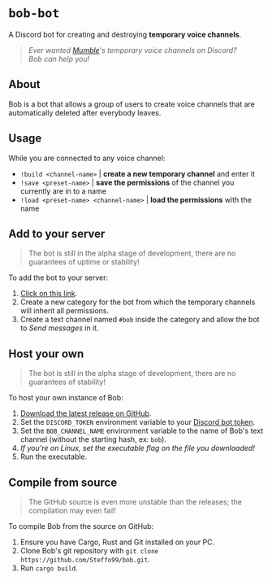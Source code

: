 # `bob-bot`

A Discord bot for creating and destroying **temporary voice channels**.

> _Ever wanted [Mumble](https://www.mumble.info/)'s temporary voice channels on Discord?_  
> _Bob can help you!_

## About

Bob is a bot that allows a group of users to create voice channels that are automatically deleted after everybody leaves.

## Usage

While you are connected to any voice channel:

- `!build <channel-name>` | **create a new temporary channel** and enter it
- `!save <preset-name>` | **save the permissions** of the channel you currently are in to a name
- `!load <preset-name> <channel-name>` | **load the permissions** with the name

## Add to your server

> The bot is still in the alpha stage of development, there are no guarantees of uptime or stability!

To add the bot to your server:

1. [Click on this link](https://discord.com/api/oauth2/authorize?client_id=737293731459498025&permissions=16778256&scope=bot).
2. Create a new category for the bot from which the temporary channels will inherit all permissions.
3. Create a text channel named `#bob` inside the category and allow the bot to _Send messages_ in it.

## Host your own

> The bot is still in the alpha stage of development, there are no guarantees of stability!

To host your own instance of Bob:

1. [Download the latest release on GitHub](https://github.com/Steffo99/bob/releases).
2. Set the `DISCORD_TOKEN` environment variable to your [Discord bot token](https://discord.com/developers/applications).
3. Set the `BOB_CHANNEL_NAME` environment variable to the name of Bob's text channel (without the starting hash, ex: `bob`).
4. _If you're on Linux, set the executable flag on the file you downloaded!_
5. Run the executable.

## Compile from source

> The GitHub source is even more unstable than the releases; the compilation may even fail!

To compile Bob from the source on GitHub:

1. Ensure you have Cargo, Rust and Git installed on your PC.
2. Clone Bob's git repository with `git clone https://github.com/Steffo99/bob.git`.
2. Run `cargo build`.
